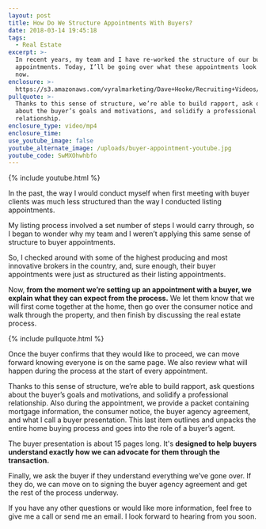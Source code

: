 ```yaml
---
layout: post
title: How Do We Structure Appointments With Buyers?
date: 2018-03-14 19:45:18
tags:
  - Real Estate
excerpt: >-
  In recent years, my team and I have re-worked the structure of our buyer
  appointments. Today, I’ll be going over what these appointments look like,
  now.
enclosure: >-
  https://s3.amazonaws.com/vyralmarketing/Dave+Hooke/Recruiting+Videos/Central+PA+Real+Estate+Agent-+How+Do+We+Structure+Appointments+With+Buyers%253F.mp4
pullquote: >-
  Thanks to this sense of structure, we’re able to build rapport, ask questions
  about the buyer’s goals and motivations, and solidify a professional
  relationship.
enclosure_type: video/mp4
enclosure_time:
use_youtube_image: false
youtube_alternate_image: /uploads/buyer-appointment-youtube.jpg
youtube_code: SwMXOhwhbfo
---
```


{% include youtube.html %}

In the past, the way I would conduct myself when first meeting with buyer clients was much less structured than the way I conducted listing appointments.

My listing process involved a set number of steps I would carry through, so I began to wonder why my team and I weren’t applying this same sense of structure to buyer appointments.

So, I checked around with some of the highest producing and most innovative brokers in the country, and, sure enough, their buyer appointments were just as structured as their listing appointments.

Now, **from the moment we’re setting up an appointment with a buyer, we explain what they can expect from the process.** We let them know that we will first come together at the home, then go over the consumer notice and walk through the property, and then finish by discussing the real estate process.

{% include pullquote.html %}

Once the buyer confirms that they would like to proceed, we can move forward knowing everyone is on the same page. We also review what will happen during the process at the start of every appointment.

Thanks to this sense of structure, we’re able to build rapport, ask questions about the buyer’s goals and motivations, and solidify a professional relationship. Also during the appointment, we provide a packet containing mortgage information, the consumer notice, the buyer agency agreement, and what I call a buyer presentation. This last item outlines and unpacks the entire home buying process and goes into the role of a buyer’s agent.

The buyer presentation is about 15 pages long. It's **designed to help buyers understand exactly how we can advocate for them through the transaction.**

Finally, we ask the buyer if they understand everything we’ve gone over. If they do, we can move on to signing the buyer agency agreement and get the rest of the process underway.

If you have any other questions or would like more information, feel free to give me a call or send me an email. I look forward to hearing from you soon.